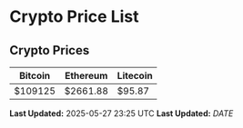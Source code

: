 # Crypto Price List

## Crypto Prices
| Bitcoin | Ethereum | Litecoin |
| ------- | -------- | -------- |
| $109125 | $2661.88 | $95.87 |
**Last Updated:** 2025-05-27 23:25 UTC
**Last Updated:** $DATE$
